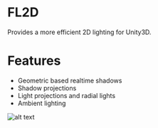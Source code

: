 # FL2D
Provides a more efficient 2D lighting for Unity3D.

# Features
* Geometric based realtime shadows
* Shadow projections
* Light projections and radial lights
* Ambient lighting

![alt text](https://github.com/HellFire13/FL2D/blob/master/capture.png)

